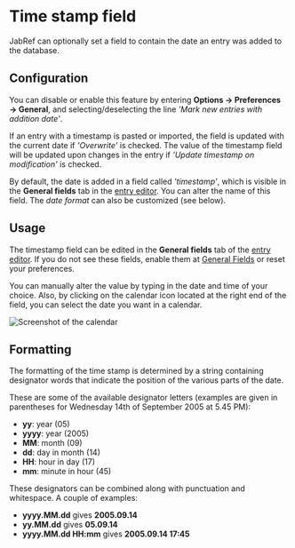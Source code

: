 # Time stamp field

JabRef can optionally set a field to contain the date an entry was added to the database.

## Configuration

You can disable or enable this feature by entering **Options → Preferences → General**, and selecting/deselecting the line _'Mark new entries with addition date'_.

If an entry with a timestamp is pasted or imported, the field is updated with the current date if _'Overwrite'_ is checked. The value of the timestamp field will be updated upon changes in the entry if _'Update timestamp on modification'_ is checked.

By default, the date is added in a field called _'timestamp'_, which is visible in the **General fields** tab in the [entry editor](./). You can alter the name of this field. The _date format_ can also be customized \(see below\).

## Usage

The timestamp field can be edited in the **General fields** tab of the [entry editor](./). If you do not see these fields, enable them at [General Fields](../../setup/generalfields.md) or reset your preferences.

You can manually alter the value by typing in the date and time of your choice. Also, by clicking on the calendar icon located at the right end of the field, you can select the date you want in a calendar.

![Screenshot of the calendar](../../.gitbook/assets/timestamp-calendar.png)

## Formatting

The formatting of the time stamp is determined by a string containing designator words that indicate the position of the various parts of the date.

These are some of the available designator letters \(examples are given in parentheses for Wednesday 14th of September 2005 at 5.45 PM\):

* **yy**: year \(05\)
* **yyyy**: year \(2005\)
* **MM**: month \(09\)
* **dd**: day in month \(14\)
* **HH**: hour in day \(17\)
* **mm**: minute in hour \(45\)

These designators can be combined along with punctuation and whitespace. A couple of examples:

* **yyyy.MM.dd** gives **2005.09.14**
* **yy.MM.dd** gives **05.09.14**
* **yyyy.MM.dd HH:mm** gives **2005.09.14 17:45**

